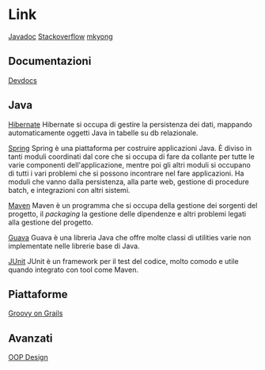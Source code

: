 Link
====

[Javadoc](https://docs.oracle.com/javase/7/docs/api/)
[Stackoverflow](http://stackoverflow.com/)
[mkyong](http://www.mkyong.com/)

Documentazioni
--------------

[Devdocs](http://devdocs.io/)

Java
----

[Hibernate](http://hibernate.org/)
Hibernate si occupa di gestire la persistenza dei dati, mappando automaticamente oggetti Java in tabelle su db relazionale.

[Spring](https://spring.io/)
Spring è una piattaforma per costruire applicazioni Java. È diviso in tanti moduli coordinati dal core che si occupa di fare da collante per tutte le varie componenti dell'applicazione, mentre poi gli altri moduli si occupano di tutti i vari problemi che si possono incontrare nel fare applicazioni. Ha moduli che vanno dalla persistenza, alla parte web, gestione di procedure batch, e integrazioni con altri sistemi.

[Maven](https://maven.apache.org/)
Maven è un programma che si occupa della gestione dei sorgenti del progetto, il *packaging* la gestione delle dipendenze e altri problemi legati alla gestione del progetto.

[Guava](https://github.com/google/guava)
Guava è una libreria Java che offre molte classi di utilities varie non implementate nelle librerie base di Java.

[JUnit](http://junit.org/)
JUnit è un framework per il test del codice, molto comodo e utile quando integrato con tool come Maven.

Piattaforme
-----------

[Groovy on Grails](https://grails.org/)

Avanzati
--------

[OOP Design](http://martinfowler.com/)

